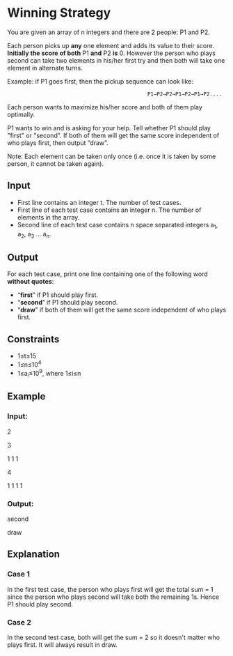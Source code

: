 # Winning Strategy

You are given an array of n integers and there are 2 people: P1 and P2. 

Each person picks up **any** one element and adds its value to their score. **Initially the score of both** P1 **and** P2 **is** 0. 
However the person who plays second can take two elements in his/her first try and then both will take one element in alternate turns. 

Example: if P1 goes first, then the pickup sequence can look like: 

                                                 P1→P2→P2→P1→P2→P1→P2....
  
Each person wants to maximize his/her score and both of them play optimally. 

P1 wants to win and is asking for your help. Tell whether P1 should play "first" or "second". 
If both of them will get the same score independent of who plays first, then output “draw”. 

Note: Each element can be taken only once (i.e. once it is taken by some person, it cannot be taken again).

## Input

- First line contains an integer t. The number of test cases.
- First line of each test case contains an integer n. The number of elements in the array.
- Second line of each test case contains n space separated integers a<sub>1</sub>, a<sub>2</sub>, a<sub>3</sub> ... a<sub>n</sub>.

## Output

For each test case, print one line containing one of the following word **without quotes**:
- “**first**” if P1 should play first.
- “**second**” if P1 should play second.
- “**draw**” if both of them will get the same score independent of who plays first.

## Constraints

- 1≤t≤15 
- 1≤n≤10<sup>4</sup>
- 1≤a<sub>i</sub>≤10<sup>9</sup>, where 1≤i≤n

## Example

### Input:

2

3

1 1 1

4

1 1 1 1

### Output:

second

draw

## Explanation

### Case 1

In the first test case, the person who plays first will get the total sum = 1 since the person who plays second will take both the remaining 1s. 
Hence P1 should play second. 

### Case 2

In the second test case, both will get the sum = 2 so it doesn't matter who plays first. 
It will always result in draw.

